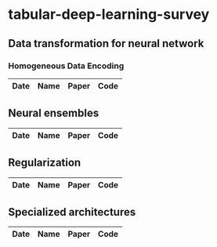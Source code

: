 # tabular-deep-learning-survey



## Data transformation for neural network

### Homogeneous Data Encoding

| Date | Name | Paper | Code | 
| - | - | - | - |


## Neural ensembles

| Date | Name | Paper | Code | 
| - | - | - | - |


## Regularization

| Date | Name | Paper | Code | 
| - | - | - | - |

## Specialized architectures

| Date | Name | Paper | Code | 
| - | - | - | - |